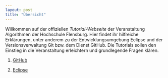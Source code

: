 ```yaml
---
layout: post
title: "Übersicht"
---
```


Willkommen auf der offiziellen *Tutorial-Webseite* der Veranstaltung Algorithmen der Hochschule Flensburg. Hier findet ihr hilfreiche Erklärungen, unter anderem zu der Entwicklungsumgebung Eclipse und der Versionsverwaltung Git bzw. dem Dienst GitHub. Die Tutorials sollen den Einstieg in die Veranstaltung erleichtern und grundlegende Fragen klären.

1. [GitHub](github.md)

2. [Eclipse](eclipse.md)
